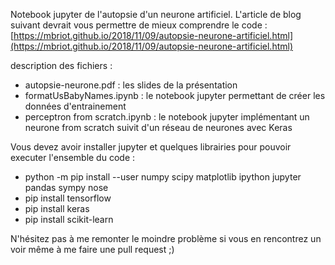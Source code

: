 Notebook jupyter de l'autopsie d'un neurone artificiel.
L'article de blog suivant devrait vous permettre de mieux comprendre le code :
[https://mbriot.github.io/2018/11/09/autopsie-neurone-artificiel.html](https://mbriot.github.io/2018/11/09/autopsie-neurone-artificiel.html)


description des fichiers :
- autopsie-neurone.pdf : les slides de la présentation
- formatUsBabyNames.ipynb : le notebook jupyter permettant de créer les données d'entrainement
- perceptron from scratch.ipynb : le notebook jupyter implémentant un neurone from scratch suivit d'un réseau de neurones avec Keras

Vous devez avoir installer jupyter et quelques librairies pour pouvoir executer l'ensemble du code :
- python -m pip install --user numpy scipy matplotlib ipython jupyter pandas sympy nose
- pip install tensorflow
- pip install keras
- pip install scikit-learn

N'hésitez pas à me remonter le moindre problème si vous en rencontrez un voir même à me faire une pull request ;)
